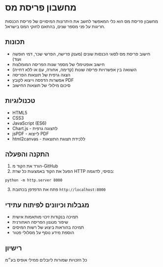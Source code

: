 # מחשבון פריסת מס

מחשבון פריסת מס הוא כלי המאפשר לחשב את היתרונות המיסויים של פריסת הכנסות חריגות על פני מספר שנים, בהתאם לחוקי המס בישראל.

## תכונות
- חישוב פריסת מס לסוגי הכנסות שונים (מענק פרישה, הפרשי שכר, דמי חופשה ועוד)
- חישוב אופטימלי של מספר שנות הפריסה המומלצות
- השוואה בין אפשרויות פריסה שונות (קדימה, אחורה, עם או ללא דחייה)
- הצגה גרפית של תוצאות הפריסה
- אפשרות הדפסה וייצוא לקובץ PDF
- סיכום מילולי של תוצאות החישוב

## טכנולוגיות
- HTML5
- CSS3
- JavaScript (ES6)
- Chart.js - לתצוגה גרפית
- jsPDF - לייצוא PDF
- html2canvas - ללכידת תצוגת התוצאות

## התקנה והפעלה
1. הורד את הקוד מ-GitHub
2. הפעל את הקוד באמצעות כל שרת HTTP בסיסי, לדוגמה:
```
python -m http.server 8000
```
3. פתח את הדפדפן בכתובת `http://localhost:8000`

## מגבלות וכיוונים לפיתוח עתידי
- תמיכה בנקודות זיכוי מותאמות אישית
- שיפור מנגנון הפריסה האחורנית
- תמיכה בהוראות ביצוע של רשות המיסים
- הוספת מידע נוסף על מסלולי פטור

## רישיון
כל הזכויות שמורות ליובלים פמילי אופיס בע״מ
